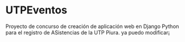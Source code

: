 # UTPEventos
Proyecto de concurso de creación de aplicación web en Django Python para el registro de ASistencias de la UTP Piura.
ya puedo modificar¡
